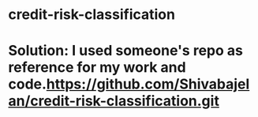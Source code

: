 # credit-risk-classification

# Solution: I used someone's repo as reference for my work and code.https://github.com/Shivabajelan/credit-risk-classification.git